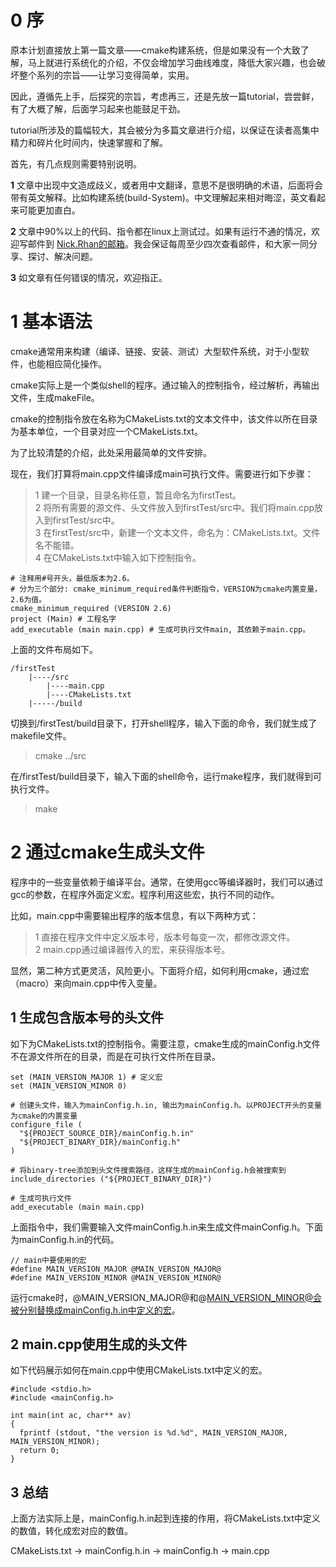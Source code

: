 # 0 序
原本计划直接放上第一篇文章——cmake构建系统，但是如果没有一个大致了解，马上就进行系统化的介绍，不仅会增加学习曲线难度，降低大家兴趣，也会破坏整个系列的宗旨——让学习变得简单，实用。

因此，遵循先上手，后探究的宗旨，考虑再三，还是先放一篇tutorial，尝尝鲜，有了大概了解，后面学习起来也能鼓足干劲。

tutorial所涉及的篇幅较大，其会被分为多篇文章进行介绍，以保证在读者高集中精力和碎片化时间内，快速掌握和了解。

首先，有几点规则需要特别说明。

**1** 文章中出现中文造成歧义，或者用中文翻译，意思不是很明确的术语，后面将会带有英文解释。比如构建系统(build-System)。中文理解起来相对晦涩，英文看起来可能更加直白。  

**2** 文章中90%以上的代码、指令都在linux上测试过。如果有运行不通的情况，欢迎写邮件到 [Nick.Rhan的邮箱](nick_rhan@outlook.com)。我会保证每周至少四次查看邮件，和大家一同分享、探讨、解决问题。

**3** 如文章有任何错误的情况，欢迎指正。

# 1 基本语法
cmake通常用来构建（编译、链接、安装、测试）大型软件系统，对于小型软件，也能相应简化操作。

cmake实际上是一个类似shell的程序。通过输入的控制指令，经过解析，再输出文件，生成makeFile。

cmake的控制指令放在名称为CMakeLists.txt的文本文件中，该文件以所在目录为基本单位，一个目录对应一个CMakeLists.txt。

为了比较清楚的介绍，此处采用最简单的文件安排。

现在，我们打算将main.cpp文件编译成main可执行文件。需要进行如下步骤：

> 1 建一个目录，目录名称任意，暂且命名为firstTest。  
2 将所有需要的源文件、头文件放入到firstTest/src中。我们将main.cpp放入到firstTest/src中。  
3 在firstTest/src中，新建一个文本文件，命名为：CMakeLists.txt。文件名不能错。  
4 在CMakeLists.txt中输入如下控制指令。  

```
# 注释用#号开头，最低版本为2.6。
# 分为三个部分: cmake_minimum_required条件判断指令，VERSION为cmake内置变量，2.6为值。
cmake_minimum_required (VERSION 2.6)
project (Main) # 工程名字
add_executable (main main.cpp) # 生成可执行文件main, 其依赖于main.cpp。
```

上面的文件布局如下。

```
/firstTest
    |----/src
        |----main.cpp
        |----CMakeLists.txt
    |-----/build
```
切换到/firstTest/build目录下，打开shell程序，输入下面的命令，我们就生成了makefile文件。
>cmake ../src

在/firstTest/build目录下，输入下面的shell命令，运行make程序，我们就得到可执行文件。
>make

# 2 通过cmake生成头文件
程序中的一些变量依赖于编译平台。通常，在使用gcc等编译器时，我们可以通过gcc的参数，在程序外面定义宏。程序利用这些宏，执行不同的动作。

比如，main.cpp中需要输出程序的版本信息，有以下两种方式：

> 1 直接在程序文件中定义版本号，版本号每变一次，都修改源文件。  
2 main.cpp通过编译器传入的宏，来获得版本号。

显然，第二种方式更灵活，风险更小。下面将介绍，如何利用cmake，通过宏（macro）来向main.cpp中传入变量。

## 1 生成包含版本号的头文件

如下为CMakeLists.txt的控制指令。需要注意，cmake生成的mainConfig.h文件不在源文件所在的目录，而是在可执行文件所在目录。

```
set (MAIN_VERSION_MAJOR 1) # 定义宏
set (MAIN_VERSION_MINOR 0)

# 创建头文件，输入为mainConfig.h.in, 输出为mainConfig.h。以PROJECT开头的变量为cmake的内置变量
configure_file (
  "${PROJECT_SOURCE_DIR}/mainConfig.h.in"
  "${PROJECT_BINARY_DIR}/mainConfig.h"
)

# 将binary-tree添加到头文件搜索路径，这样生成的mainConfig.h会被搜索到
include_directories ("${PROJECT_BINARY_DIR}")

# 生成可执行文件
add_executable (main main.cpp)
```

上面指令中，我们需要输入文件mainConfig.h.in来生成文件mainConfig.h。下面为mainConfig.h.in的代码。

```
// main中要使用的宏
#define MAIN_VERSION_MAJOR @MAIN_VERSION_MAJOR@
#define MAIN_VERSION_MINOR @MAIN_VERSION_MINOR@
```

运行cmake时，@MAIN_VERSION_MAJOR@和@MAIN_VERSION_MINOR@会被分别替换成mainConfig.h.in中定义的宏。
## 2 main.cpp使用生成的头文件
如下代码展示如何在main.cpp中使用CMakeLists.txt中定义的宏。

```
#include <stdio.h>
#include <mainConfig.h>

int main(int ac, char** av)
{
  fprintf (stdout, "the version is %d.%d", MAIN_VERSION_MAJOR, MAIN_VERSION_MINOR);
  return 0;
}
```

## 3 总结
上面方法实际上是，mainConfig.h.in起到连接的作用，将CMakeLists.txt中定义的数值，转化成宏对应的数值。

CMakeLists.txt -> mainConfig.h.in -> mainConfig.h -> main.cpp

